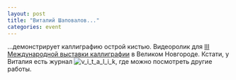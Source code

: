 ```yaml
---
layout: post
title: "Виталий Шаповалов..."
categories: event
---
```

…демонстрирует каллиграфию острой кистью. Видеоролик для [III Международной выставки каллиграфии](https://calligraphy.mvk.ru/) в Великом Новгороде. Кстати, у Виталия есть журнал ![v_i_t_a_l_i_k](), где можно посмотреть другие работы.

